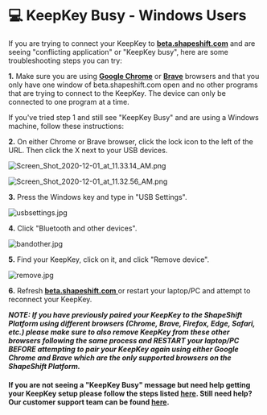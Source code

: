 # 💻 KeepKey Busy - Windows Users

If you are trying to connect your KeepKey to [**beta.shapeshift.com**](https://beta.shapeshift.com/) and are seeing "conflicting application" or "KeepKey busy", here are some troubleshooting steps you can try:

**1.** Make sure you are using [**Google Chrome**](https://www.google.com/chrome/) or [**Brave**](https://brave.com/) browsers and that you only have one window of beta.shapeshift.com open and no other programs that are trying to connect to the KeepKey. The device can only be connected to one program at a time.&#x20;

If you've tried step 1 and still see "KeepKey Busy" and are using a Windows machine, follow these instructions:

**2.** On either Chrome or Brave browser, click the lock icon to the left of the URL. Then click the X next to your USB devices.

![Screen\_Shot\_2020-12-01\_at\_11.33.14\_AM.png](https://shapeshift.zendesk.com/hc/article\_attachments/360019256100/Screen\_Shot\_2020-12-01\_at\_11.33.14\_AM.png)

![Screen\_Shot\_2020-12-01\_at\_11.32.56\_AM.png](https://shapeshift.zendesk.com/hc/article\_attachments/360019275899/Screen\_Shot\_2020-12-01\_at\_11.32.56\_AM.png)

**3.** Press the Windows key and type in "USB Settings".

![usbsettings.jpg](https://shapeshift.zendesk.com/hc/article\_attachments/360019276099/usbsettings.jpg)

**4.** Click "Bluetooth and other devices".

![bandother.jpg](https://shapeshift.zendesk.com/hc/article\_attachments/360019256420/bandother.jpg)

**5.** Find your KeepKey, click on it, and click "Remove device".

![remove.jpg](https://shapeshift.zendesk.com/hc/article\_attachments/360019256460/remove.jpg)

**6.** Refresh [**beta.shapeshift.com** ](https://beta.shapeshift.com/)or restart your laptop/PC and attempt to reconnect your KeepKey.

&#x20;

_**NOTE: If you have previously paired your KeepKey to the ShapeShift Platform using different browsers (Chrome, Brave, Firefox, Edge, Safari, etc.) please make sure to also remove KeepKey from these other browsers following the same process and RESTART your laptop/PC BEFORE attempting to pair your KeepKey again using either Google Chrome and Brave which are the only supported browsers on the ShapeShift Platform.**_

&#x20;

#### If you are not seeing a "KeepKey Busy" message but need help getting your KeepKey setup please follow the steps listed [**here**](keepkey-set-up.md). Still need help? Our customer support team can be found [**here**](https://shapeshift.zendesk.com/hc/en-us/requests/new).
